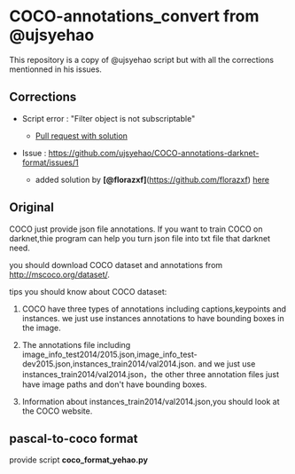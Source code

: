 # COCO-annotations_convert from @ujsyehao
This repository is a copy of @ujsyehao script but with all the corrections mentionned in his issues.

## Corrections
- Script error : "Filter object is not subscriptable"
  - [Pull request with solution](https://github.com/ujsyehao/COCO-annotations-darknet-format/pull/3)

- Issue : https://github.com/ujsyehao/COCO-annotations-darknet-format/issues/1
  - added solution by **[@florazxf]**(https://github.com/florazxf) [here](https://github.com/ujsyehao/COCO-annotations-darknet-format/issues/1#issuecomment-643747299)

## Original
COCO just provide json file annotations. If you want to train COCO on darknet,thie program can help you turn json file into txt 
file that darknet need.

you should download COCO dataset and annotations from http://mscoco.org/dataset/.

tips you should know about COCO dataset:

1. COCO have three types of annotations including captions,keypoints and instances. we just use instances annotations to have 
bounding boxes in the image.

2. The annotations file including image_info_test2014/2015.json,image_info_test-dev2015.json,instances_train2014/val2014.json.
and we just use instances_train2014/val2014.json，the other three annotation files just have image paths and don't have bounding boxes.

3. Information about instances_train2014/val2014.json,you should look at the COCO website.


## pascal-to-coco format
provide script **coco_format_yehao.py**
